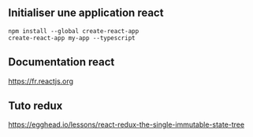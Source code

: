 ## Initialiser une application react
```
npm install --global create-react-app
create-react-app my-app --typescript
```

## Documentation react
https://fr.reactjs.org

## Tuto redux
https://egghead.io/lessons/react-redux-the-single-immutable-state-tree
